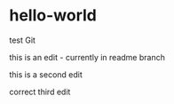 # hello-world
test Git

this is an edit - currently in readme branch

this is a second edit


correct third edit
